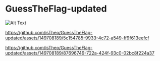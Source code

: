 # GuessTheFlag-updated
 


![Alt Text](https://media.giphy.com/media/n7BxYHLJzj7CFK4p16/giphy.gif)



https://github.com/isTheo/GuessTheFlag-updated/assets/149708189/5c154785-9933-4c72-a549-ff9f613eefcf





https://github.com/isTheo/GuessTheFlag-updated/assets/149708189/87696749-722a-424f-93c0-02bc8f224a37

